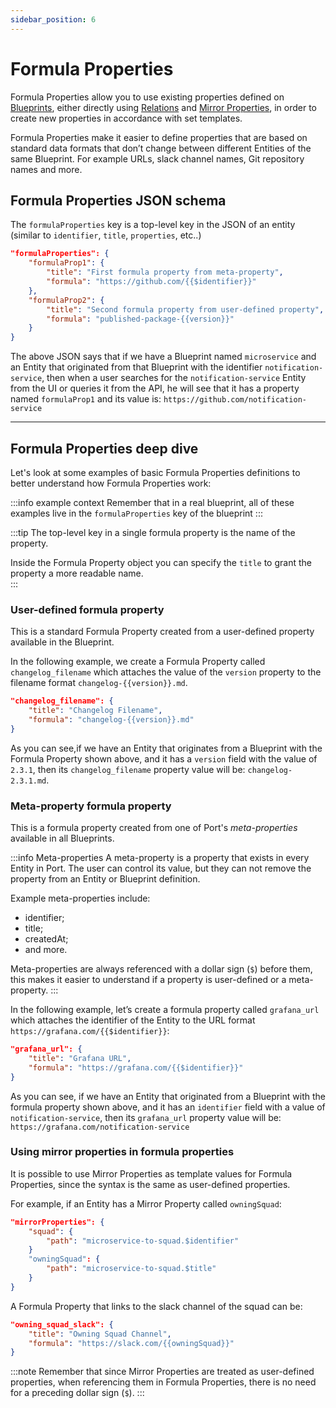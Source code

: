 ```yaml
---
sidebar_position: 6
---
```


# Formula Properties

Formula Properties allow you to use existing properties defined on [Blueprints](./blueprint), either directly using [Relations](./relation) and [Mirror Properties](./mirror-properties), in order to create new properties in accordance with set templates.

Formula Properties make it easier to define properties that are based on standard data formats that don’t change between different Entities of the same Blueprint. For example URLs, slack channel names, Git repository names and more.

## Formula Properties JSON schema

The `formulaProperties` key is a top-level key in the JSON of an entity (similar to `identifier`, `title`, `properties`, etc..)

```json showLineNumbers
"formulaProperties": {
    "formulaProp1": {
        "title": "First formula property from meta-property",
        "formula": "https://github.com/{{$identifier}}"
    },
    "formulaProp2": {
        "title": "Second formula property from user-defined property",
        "formula": "published-package-{{version}}"
    }
}
```

The above JSON says that if we have a Blueprint named `microservice` and an Entity that originated from that Blueprint with the identifier `notification-service`, then when a user searches for the `notification-service` Entity from the UI or queries it from the API, he will see that it has a property named `formulaProp1` and its value is: `https://github.com/notification-service`

---

## Formula Properties deep dive

Let's look at some examples of basic Formula Properties definitions to better understand how Formula Properties work:

:::info example context
Remember that in a real blueprint, all of these examples live in the `formulaProperties` key of the blueprint
:::

:::tip
The top-level key in a single formula property is the name of the property.

Inside the Formula Property object you can specify the `title` to grant the property a more readable name.  
:::

### User-defined formula property

This is a standard Formula Property created from a user-defined property available in the Blueprint.

In the following example, we create a Formula Property called `changelog_filename` which attaches the value of the `version` property to the filename format `changelog-{{version}}.md`.

```json showLineNumbers
"changelog_filename": {
    "title": "Changelog Filename",
    "formula": "changelog-{{version}}.md"
}
```

As you can see,if we have an Entity that originates from a Blueprint with the Formula Property shown above, and it has a `version` field with the value of `2.3.1`, then its `changelog_filename` property value will be: `changelog-2.3.1.md`.

### Meta-property formula property

This is a formula property created from one of Port's _meta-properties_ available in all Blueprints.

:::info Meta-properties
A meta-property is a property that exists in every Entity in Port. The user can control its value, but they can not remove the property from an Entity or Blueprint definition.

Example meta-properties include:

- identifier;
- title;
- createdAt;
- and more.

Meta-properties are always referenced with a dollar sign (`$`) before them, this makes it easier to understand if a property is user-defined or a meta-property.
:::

In the following example, let’s create a formula property called `grafana_url` which attaches the identifier of the Entity to the URL format `https://grafana.com/{{$identifier}}`:

```json showLineNumbers
"grafana_url": {
    "title": "Grafana URL",
    "formula": "https://grafana.com/{{$identifier}}"
}
```

As you can see, if we have an Entity that originated from a Blueprint with the formula property shown above, and it has an `identifier` field with a value of `notification-service`, then its `grafana_url` property value will be: `https://grafana.com/notification-service`

### Using mirror properties in formula properties

It is possible to use Mirror Properties as template values for Formula Properties, since the syntax is the same as user-defined properties.

For example, if an Entity has a Mirror Property called `owningSquad`:

```json showLineNumbers
"mirrorProperties": {
    "squad": {
        "path": "microservice-to-squad.$identifier"
    }
    "owningSquad": {
        "path": "microservice-to-squad.$title"
    }
}
```

A Formula Property that links to the slack channel of the squad can be:

```json showLineNumbers
"owning_squad_slack": {
    "title": "Owning Squad Channel",
    "formula": "https://slack.com/{{owningSquad}}"
}
```

:::note
Remember that since Mirror Properties are treated as user-defined properties, when referencing them in Formula Properties, there is no need for a preceding dollar sign (`$`).
:::
